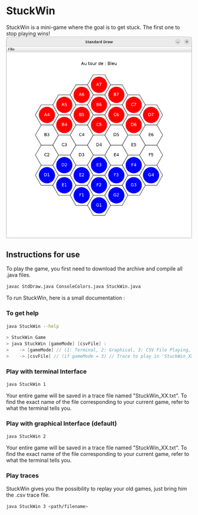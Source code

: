 # StuckWin
StuckWin is a mini-game where the goal is to get stuck. The first one to stop playing wins!
![](img/stuckgui.png)

## Instructions for use
To play the game, you first need to download the archive and compile all .java files.
```bash
javac StdDraw.java ConsoleColors.java StuckWin.java
```

To run StuckWin, here is a small documentation :

### To get help
```bash
java StuckWin --help
```
```java
> StuckWin Game
> java StuckWin [gameMode] [csvFile] :
> 	 -> [gameMode] // (1: Terminal, 2: Graphical, 3: CSV File Playing, default: Graphical)
> 	 -> [csvFile] // (if gameMode = 3) // Trace to play in 'StuckWin_XX.csv' format.
```

### Play with terminal Interface
```bash
java StuckWin 1
```
Your entire game will be saved in a trace file named "StuckWin_XX.txt". To find the exact name of the file corresponding to your current game, refer to what the terminal tells you.

### Play with graphical Interface (default)
```bash
java StuckWin 2
```
Your entire game will be saved in a trace file named "StuckWin_XX.txt". To find the exact name of the file corresponding to your current game, refer to what the terminal tells you.

### Play traces
StuckWin gives you the possibility to replay your old games, just bring him the .csv trace file.
```bash
java StuckWin 3 <path/filename>
```

